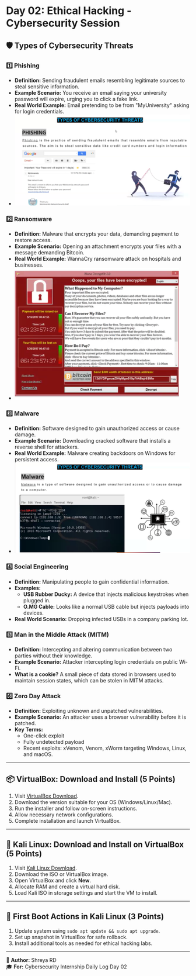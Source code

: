 # Day 02: Ethical Hacking - Cybersecurity Session

## 🛡️ Types of Cybersecurity Threats

### 1️⃣ Phishing
- **Definition:** Sending fraudulent emails resembling legitimate sources to steal sensitive information.
- **Example Scenario:** You receive an email saying your university password will expire, urging you to click a fake link.
- **Real World Example:** Email pretending to be from "MyUniversity" asking for login credentials.
- ![Phishing Example](../images/phishing.png)

### 2️⃣ Ransomware
- **Definition:** Malware that encrypts your data, demanding payment to restore access.
- **Example Scenario:** Opening an attachment encrypts your files with a message demanding Bitcoin.
- **Real World Example:** WannaCry ransomware attack on hospitals and businesses.
- ![Ransomware Example](../images/ransomware.png)
### 3️⃣ Malware
- **Definition:** Software designed to gain unauthorized access or cause damage.
- **Example Scenario:** Downloading cracked software that installs a reverse shell for attackers.
- **Real World Example:** Malware creating backdoors on Windows for persistent access.
- ![Malware Example](../images/malware.png)

### 4️⃣ Social Engineering
- **Definition:** Manipulating people to gain confidential information.
- **Examples:**
  - **USB Rubber Ducky:** A device that injects malicious keystrokes when plugged in.
  - **O.MG Cable:** Looks like a normal USB cable but injects payloads into devices.
- **Real World Scenario:** Dropping infected USBs in a company parking lot.

### 5️⃣ Man in the Middle Attack (MITM)
- **Definition:** Intercepting and altering communication between two parties without their knowledge.
- **Example Scenario:** Attacker intercepting login credentials on public Wi-Fi.
- **What is a cookie?** A small piece of data stored in browsers used to maintain session states, which can be stolen in MITM attacks.

### 6️⃣ Zero Day Attack
- **Definition:** Exploiting unknown and unpatched vulnerabilities.
- **Example Scenario:** An attacker uses a browser vulnerability before it is patched.
- **Key Terms:**
  - One-click exploit
  - Fully undetected payload
  - Recent exploits: xVenom, Venom, xWorm targeting Windows, Linux, and macOS.

---

## 📦 VirtualBox: Download and Install (5 Points)
1. Visit [VirtualBox Download](https://www.virtualbox.org/wiki/Downloads).
2. Download the version suitable for your OS (Windows/Linux/Mac).
3. Run the installer and follow on-screen instructions.
4. Allow necessary network configurations.
5. Complete installation and launch VirtualBox.

---

## 🐉 Kali Linux: Download and Install on VirtualBox (5 Points)
1. Visit [Kali Linux Download](https://www.kali.org/get-kali/).
2. Download the ISO or VirtualBox image.
3. Open VirtualBox and click **New**.
4. Allocate RAM and create a virtual hard disk.
5. Load Kali ISO in storage settings and start the VM to install.

---

## 🔧 First Boot Actions in Kali Linux (3 Points)
1. Update system using `sudo apt update && sudo apt upgrade`.
2. Set up snapshot in VirtualBox for safe rollback.
3. Install additional tools as needed for ethical hacking labs.

---

🪪 **Author:** Shreya RD  
🎓 **For:** Cybersecurity Internship Daily Log Day 02

